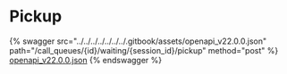 # Pickup

{% swagger src="../../../../../../../.gitbook/assets/openapi_v22.0.0.json" path="/call_queues/{id}/waiting/{session_id}/pickup" method="post" %}
[openapi_v22.0.0.json](../../../../../../../.gitbook/assets/openapi_v22.0.0.json)
{% endswagger %}
